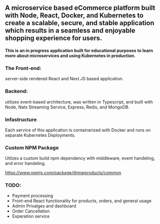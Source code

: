 ## A  microservice based eCommerce platform built with Node, React, Docker, and Kubernetes to create a scalable, secure, and stable application which results in a seamless and enjoyable shopping experience for users.

#### This is an in progress application built for educational purposes to learn more about microservices and using Kubernetes in production. 


### The Front-end:
server-side rendered React and Next.JS based application. 

### Backend: 
utilizes event-based architecture, was written in Typescript, and built with Node, Nats Streaming Service, Express, Redis, and MongoDB. 

### Infastructure
Each service of this application is containerized with Docker and runs on separate Kubernetes Deployments.

### Custom NPM Package
 
 Utilzes a custom build npm dependency with middleware, event handeling, and error handeling.
 
 https://www.npmjs.com/package/@mwproducts/common
 
 ### TODO:
 * Payment processing
 * Front-end React functionality for products, orders, and general usage
 * Admin Privalges and dashboard
 * Order Cancellation 
 * Experation service
